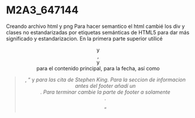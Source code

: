 # M2A3_647144
Creando archivo html y png
Para hacer semantico el html cambié los div y clases no estandarizadas por etiquetas semánticas de HTML5 para dar más significado y estandarizacion. En la primera parte superior utilicé <header> y <nav>, <main> y <article> para el contenido principal, <time> para la fecha, así como <blockquote>, <q> y <cite> para las cita de Stephen King. Para la seccion de informacion antes del footer añadí un <aside>. Para terminar cambie la parte de footer a solamente <footer>. 
